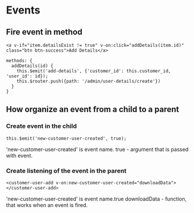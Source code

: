 # Events
## Fire event in method
````
<a v-if="item.detailsExist != true" v-on:click="addDetails(item.id)" class="btn btn-success">Add Details</a>

methods: {
  addDetails(id) {
    this.$emit('add-details', {'customer_id': this.customer_id, 'user_id': id});
    this.$router.push({path: '/admin/user-details/create'})
  }
}
````
## How organize an event from a child to a parent
### Create event in the child
````
this.$emit('new-customer-user-created', true);
````
'new-customer-user-created' is event name.
true - argument that is passed with event.
### Create listening of the event in the parent
````
<customer-user-add v-on:new-customer-user-created="downloadData"></customer-user-add>
````
'new-customer-user-created' is event name.true
downloadData - function, that works when an event is fired.

